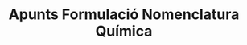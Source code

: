 ---
title: "Apunts Formulació Nomenclatura Química"  # Add a page title.
summary: "Apunts de formulació i nomenclatura de Química."  # Add a page description.
type: "widget_page"  # Page type is a Widget Page
url: "recursos-fisica-quimica/apunts/formulacio-nomenclatura-quimica"
---